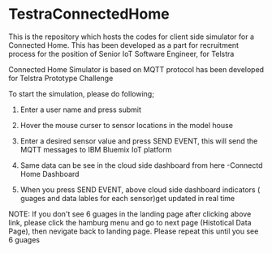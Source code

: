 # TestraConnectedHome
This is the repository which hosts the codes for client side simulator for a Connected Home. This has been developed as a part for recruitment process for the position of Senior IoT Software Engineer, for Telstra

Connected Home Simulator is based on MQTT protocol has been developed for Telstra Prototype Challenge

To start the simulation, please do following;

1. Enter a user name and press submit

2. Hover the mouse curser to sensor locations in the model house

3. Enter a desired sensor value and press SEND EVENT, this will send the MQTT messages to IBM Bluemix IoT platform

4. Same data can be see in the cloud side dashboard from here -Connectd Home Dashboard

5. When you press SEND EVENT, above cloud side dashboard indicators ( guages and data lables for each sensor)get updated in real time

NOTE: If you don't see 6 guages in the landing page after clicking above link, please click the hamburg menu and go to next page (Histotical Data Page), 
then nevigate back to landing page. Please repeat this until you see 6 guages
